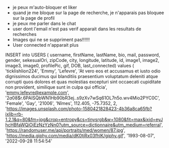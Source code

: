 - je peux m'auto-bloquer et liker
- quand je me bloque sur la page de recherche, je n'apparais pas bloquee sur la page de profil
- je peux me parler dans le chat
- user dont l'email n'est pas verif apparait dans les resultats de recherches
- Images qui ne se suppriment pas!!!!!!
- User connected n'apparait plus


INSERT into USERS (
    username,
    firstName,
    lastName,
    bio,
    mail,
    password,
    gender,
    sekesualOri,
    zipCode,
    city,
    longitude,
    latitude,
    id,
    image1,
    image2,
    image3,
    image0,
    profilePic,
    gif,
    DOB,
    last_connected)
values (
    'ticklishlion224',
    'Emmy',
    'Lefevre',
    'At vero eos et accusamus et iusto odio dignissimos ducimus qui blanditiis praesentium voluptatum deleniti atque corrupti quos dolores et quas molestias excepturi sint occaecati cupiditate non provident,
    similique sunt in culpa qui officia',
    'emmy.lefevre@example.com',
    '$2a$08$r.6PAISQbWN1Hb90bR3ej..s9zXv7wSq61OL7n5o.wv4Mio2PYC0C',
    'Female',
    'Gay',
    '21006',
    'Nîmes',
    112.405,
    -75.7352,
    2,
    'https://images.unsplash.com/photo-1580421828423-4b36a8ca65fb?ixlib=rb-1.2.1&q=80&fm=jpg&crop=entropy&cs=tinysrgb&w=1080&fit=max&ixid=eyJhcHBfaWQiOjEzNzYzNn0?utm_source=dictionnaire&utm_medium=referral',
    'https://randomuser.me/api/portraits/med/women/87.jpg',
    'https://media.giphy.com/media/dK0tjRx03fhlK/giphy.gif',
    '1993-08-07',
    '2022-09-28 11:54:54'
